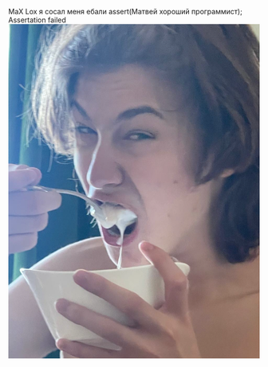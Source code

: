 MaX Lox
я сосал меня ебали
assert(Матвей хороший программист);
Assertation failed
![Max](https://github.com/Matvey787/Laba7-Divary-/blob/main/img/image.png)